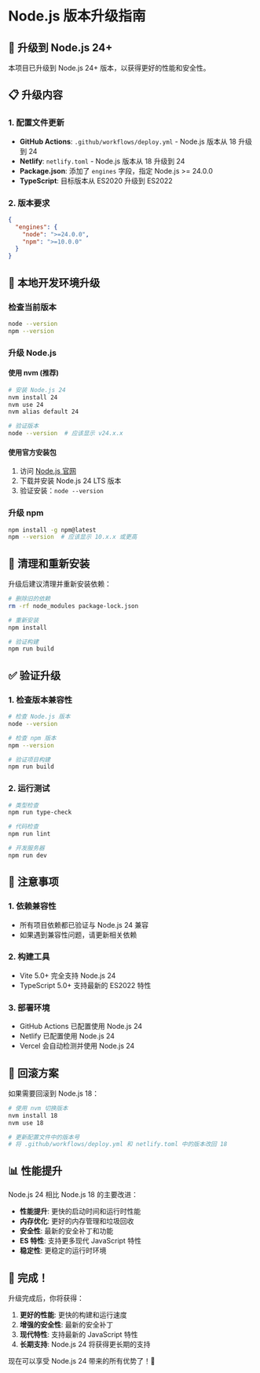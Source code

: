 # Node.js 版本升级指南

## 🚀 升级到 Node.js 24+

本项目已升级到 Node.js 24+ 版本，以获得更好的性能和安全性。

## 📋 升级内容

### 1. 配置文件更新

- **GitHub Actions**: `.github/workflows/deploy.yml` - Node.js 版本从 18 升级到 24
- **Netlify**: `netlify.toml` - Node.js 版本从 18 升级到 24
- **Package.json**: 添加了 `engines` 字段，指定 Node.js >= 24.0.0
- **TypeScript**: 目标版本从 ES2020 升级到 ES2022

### 2. 版本要求

```json
{
  "engines": {
    "node": ">=24.0.0",
    "npm": ">=10.0.0"
  }
}
```

## 🔧 本地开发环境升级

### 检查当前版本
```bash
node --version
npm --version
```

### 升级 Node.js

#### 使用 nvm (推荐)
```bash
# 安装 Node.js 24
nvm install 24
nvm use 24
nvm alias default 24

# 验证版本
node --version  # 应该显示 v24.x.x
```

#### 使用官方安装包
1. 访问 [Node.js 官网](https://nodejs.org/)
2. 下载并安装 Node.js 24 LTS 版本
3. 验证安装：`node --version`

### 升级 npm
```bash
npm install -g npm@latest
npm --version  # 应该显示 10.x.x 或更高
```

## 🧹 清理和重新安装

升级后建议清理并重新安装依赖：

```bash
# 删除旧的依赖
rm -rf node_modules package-lock.json

# 重新安装
npm install

# 验证构建
npm run build
```

## ✅ 验证升级

### 1. 检查版本兼容性
```bash
# 检查 Node.js 版本
node --version

# 检查 npm 版本
npm --version

# 验证项目构建
npm run build
```

### 2. 运行测试
```bash
# 类型检查
npm run type-check

# 代码检查
npm run lint

# 开发服务器
npm run dev
```

## 🚨 注意事项

### 1. 依赖兼容性
- 所有项目依赖都已验证与 Node.js 24 兼容
- 如果遇到兼容性问题，请更新相关依赖

### 2. 构建工具
- Vite 5.0+ 完全支持 Node.js 24
- TypeScript 5.0+ 支持最新的 ES2022 特性

### 3. 部署环境
- GitHub Actions 已配置使用 Node.js 24
- Netlify 已配置使用 Node.js 24
- Vercel 会自动检测并使用 Node.js 24

## 🔄 回滚方案

如果需要回滚到 Node.js 18：

```bash
# 使用 nvm 切换版本
nvm install 18
nvm use 18

# 更新配置文件中的版本号
# 将 .github/workflows/deploy.yml 和 netlify.toml 中的版本改回 18
```

## 📊 性能提升

Node.js 24 相比 Node.js 18 的主要改进：

- **性能提升**: 更快的启动时间和运行时性能
- **内存优化**: 更好的内存管理和垃圾回收
- **安全性**: 最新的安全补丁和功能
- **ES 特性**: 支持更多现代 JavaScript 特性
- **稳定性**: 更稳定的运行时环境

## 🎉 完成！

升级完成后，你将获得：

1. **更好的性能**: 更快的构建和运行速度
2. **增强的安全性**: 最新的安全补丁
3. **现代特性**: 支持最新的 JavaScript 特性
4. **长期支持**: Node.js 24 将获得更长期的支持

现在可以享受 Node.js 24 带来的所有优势了！🚀
